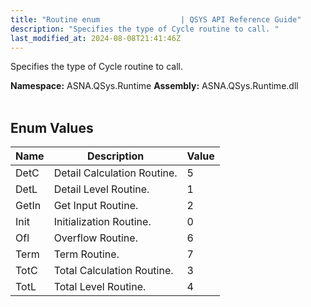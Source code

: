 ```yaml
---
title: "Routine enum                  | QSYS API Reference Guide"
description: "Specifies the type of Cycle routine to call. "
last_modified_at: 2024-08-08T21:41:46Z
---
```


Specifies the type of Cycle routine to call.

**Namespace:** ASNA.QSys.Runtime
**Assembly:** ASNA.QSys.Runtime.dll
<br>
<br>

## Enum Values

| Name | Description | Value
| --- | --- | --- 
| DetC | Detail Calculation Routine. | 5 |
| DetL | Detail Level Routine. | 1 |
| GetIn | Get Input Routine. | 2 |
| Init | Initialization  Routine. | 0 |
| Ofl | Overflow Routine. | 6 |
| Term | Term Routine. | 7 |
| TotC | Total Calculation Routine. | 3 |
| TotL | Total Level Routine. | 4 |
